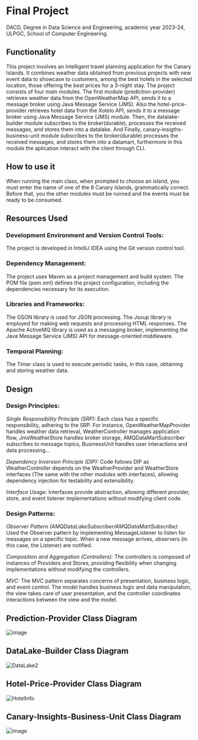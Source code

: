 # Final Project
DACD, Degree in Data Science and Engineering, academic year 2023-24, ULPGC, School of Computer Engineering.

## Functionality
This project involves an intelligent travel planning application for the Canary Islands. It combines weather data obtained from previous projects with new event data to showcase to customers, among the best hotels in the selected location, those offering the best prices for a 3-night stay. The project consists of four main modules. The first module (prediction-provider) retrieves weather data from the OpenWeatherMap API, sends it to a message broker using Java Message Service (JMS). Also the hotel-price-provider retrieves hotel data from the Xotelo API, sends it to a message broker using Java Message Service (JMS) module. Then, the datalake-builder module subscribes to the broker(durable), processes the received messages, and stores them into a datalake. And Finally, canary-insigths-business-unit module subscribes to the broker(durable) processes the received messages, and stores them into a datamart, furthermore in this module the aplication interact with the client through CLI. 

## How to use it
When running the main class, when prompted to choose an island, you must enter the name of one of the 8 Canary Islands, grammatically correct. Before that, you the other modules must be runned and the events must be ready to be consumed.

## Resources Used
### Development Environment and Version Control Tools:
The project is developed in IntelliJ IDEA using the Git version control tool.

### Dependency Management:
The project uses Maven as a project management and build system. The POM file (pom.xml) defines the project configuration, including the dependencies necessary for its execution.

### Libraries and Frameworks:
The GSON library is used for JSON processing. The Jsoup library is employed for making web requests and processing HTML responses. The Apache ActiveMQ library is used as a messaging broker, implementing the Java Message Service (JMS) API for message-oriented middleware.

### Temporal Planning:
The Timer class is used to execute periodic tasks, in this case, obtaining and storing weather data.

## Design
### Design Principles:
*Single Responsibility Principle (SRP):* Each class has a specific responsibility, adhering to the SRP. For instance, OpenWeatherMapProvider handles weather data retrieval, WeatherController manages application flow, JmsWeatherStore handles broker storage, AMQDataMartSubscriber subscribes to message topics, BusinessUnit handles user interactions and data processing...

*Dependency Inversion Principle (DIP):* Code follows DIP as WeatherController depends on the WeatherProvider and WeatherStore interfaces (The same with the other modules with interfaces), allowing dependency injection for testability and extensibility.

*Interface Usage:* Interfaces provide abstraction, allowing different provider, store, and event listener implementations without modifying client code.

### Design Patterns:
*Observer Pattern (AMQDataLakeSubscriber/AMQDataMartSubscribe):* Used the Observer pattern by implementing MessageListener to listen for messages on a specific topic. When a new message arrives, observers (in this case, the Listener) are notified.

*Composition and Aggregation (Controllers):* The controllers is composed of instances of Providers and Stores, providing flexibility when changing implementations without modifying the controllers.

*MVC:* The MVC pattern separates concerns of presentation, business logic, and event control. The model handles business logic and data manipulation, the view takes care of user presentation, and the controller coordinates interactions between the view and the model.

## Prediction-Provider Class Diagram 
![image](https://github.com/victorrloopezz/practice1V2/assets/145262837/ae60cd67-fbbc-4438-87db-0cb850e2d2aa)



## DataLake-Builder Class Diagram 
![DataLake2](https://github.com/victorrloopezz/practice1V2/assets/145262837/63bd3910-e595-4322-b4f6-4b28c393bbc8)



## Hotel-Price-Provider Class Diagram
![HotelInfo](https://github.com/victorrloopezz/practice1V2/assets/145262837/99f95230-85e1-48a2-8f5f-b6ddaa8a2bf2)



## Canary-Insights-Business-Unit Class Diagram
![image](https://github.com/victorrloopezz/practice1V2/assets/145262837/5ce56640-91c1-4bca-a6b7-55c56c40c41f)






